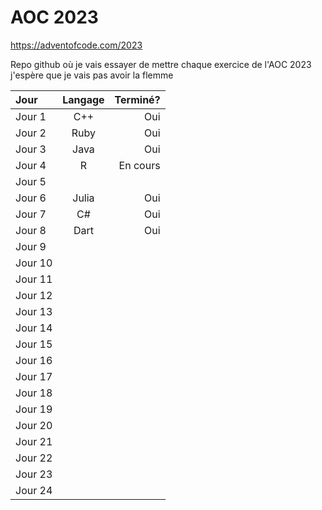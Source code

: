 # AOC 2023

https://adventofcode.com/2023

Repo github où je vais essayer de mettre chaque exercice de l'AOC 2023 j'espère que je vais pas avoir la flemme

| Jour    | Langage | Terminé? |
| :------ | :-----: | -------: |
| Jour 1  |   C++   |      Oui |
| Jour 2  |  Ruby   |      Oui |
| Jour 3  |  Java   |      Oui |
| Jour 4  |    R    | En cours |
| Jour 5  |         |          |
| Jour 6  |  Julia  |      Oui |
| Jour 7  |   C#    |      Oui |
| Jour 8  |  Dart   |      Oui |
| Jour 9  |         |          |
| Jour 10 |         |          |
| Jour 11 |         |          |
| Jour 12 |         |          |
| Jour 13 |         |          |
| Jour 14 |         |          |
| Jour 15 |         |          |
| Jour 16 |         |          |
| Jour 17 |         |          |
| Jour 18 |         |          |
| Jour 19 |         |          |
| Jour 20 |         |          |
| Jour 21 |         |          |
| Jour 22 |         |          |
| Jour 23 |         |          |
| Jour 24 |         |          |
